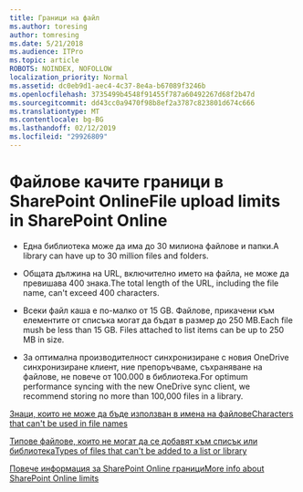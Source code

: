 ```yaml
---
title: Граници на файл
ms.author: toresing
author: tomresing
ms.date: 5/21/2018
ms.audience: ITPro
ms.topic: article
ROBOTS: NOINDEX, NOFOLLOW
localization_priority: Normal
ms.assetid: dc0eb9d1-aec4-4c37-8e4a-b67089f3246b
ms.openlocfilehash: 3735499b4548f91455f787a60492267d68f2b47d
ms.sourcegitcommit: dd43cc0a9470f98b8ef2a3787c823801d674c666
ms.translationtype: MT
ms.contentlocale: bg-BG
ms.lasthandoff: 02/12/2019
ms.locfileid: "29926809"
---
```

# <a name="file-upload-limits-in-sharepoint-online"></a><span data-ttu-id="69f63-102">Файлове качите граници в SharePoint Online</span><span class="sxs-lookup"><span data-stu-id="69f63-102">File upload limits in SharePoint Online</span></span>

- <span data-ttu-id="69f63-103">Една библиотека може да има до 30 милиона файлове и папки.</span><span class="sxs-lookup"><span data-stu-id="69f63-103">A library can have up to 30 million files and folders.</span></span>
    
- <span data-ttu-id="69f63-104">Общата дължина на URL, включително името на файла, не може да превишава 400 знака.</span><span class="sxs-lookup"><span data-stu-id="69f63-104">The total length of the URL, including the file name, can't exceed 400 characters.</span></span>
    
- <span data-ttu-id="69f63-p101">Всеки файл каша е по-малко от 15 GB. Файлове, прикачени към елементите от списъка могат да бъдат в размер до 250 MB.</span><span class="sxs-lookup"><span data-stu-id="69f63-p101">Each file mush be less than 15 GB. Files attached to list items can be up to 250 MB in size.</span></span>
    
- <span data-ttu-id="69f63-107">За оптимална производителност синхронизиране с новия OneDrive синхронизиране клиент, ние препоръчваме, съхраняване на файлове, не повече от 100.000 в библиотека.</span><span class="sxs-lookup"><span data-stu-id="69f63-107">For optimum performance syncing with the new OneDrive sync client, we recommend storing no more than 100,000 files in a library.</span></span> 
    
[<span data-ttu-id="69f63-108">Знаци, които не може да бъде използван в имена на файлове</span><span class="sxs-lookup"><span data-stu-id="69f63-108">Characters that can't be used in file names</span></span>](https://go.microsoft.com/fwlink/?linkid=866430)
  
[<span data-ttu-id="69f63-109">Типове файлове, които не могат да се добавят към списък или библиотека</span><span class="sxs-lookup"><span data-stu-id="69f63-109">Types of files that can't be added to a list or library</span></span>](https://go.microsoft.com/fwlink/?linkid=273757)
  
[<span data-ttu-id="69f63-110">Повече информация за SharePoint Online граници</span><span class="sxs-lookup"><span data-stu-id="69f63-110">More info about SharePoint Online limits</span></span>](https://go.microsoft.com/fwlink/?linkid=271273)
  

